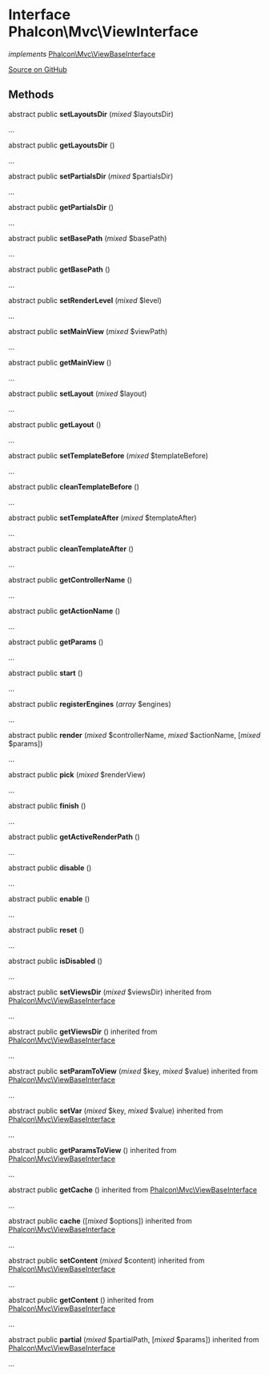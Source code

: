 # Interface **Phalcon\\Mvc\\ViewInterface**

*implements* [Phalcon\Mvc\ViewBaseInterface](/en/3.2/api/Phalcon_Mvc_ViewBaseInterface)

<a href="https://github.com/phalcon/cphalcon/blob/master/phalcon/mvc/viewinterface.zep" class="btn btn-default btn-sm">Source on GitHub</a>

## Methods

abstract public **setLayoutsDir** (*mixed* $layoutsDir)

...

abstract public **getLayoutsDir** ()

...

abstract public **setPartialsDir** (*mixed* $partialsDir)

...

abstract public **getPartialsDir** ()

...

abstract public **setBasePath** (*mixed* $basePath)

...

abstract public **getBasePath** ()

...

abstract public **setRenderLevel** (*mixed* $level)

...

abstract public **setMainView** (*mixed* $viewPath)

...

abstract public **getMainView** ()

...

abstract public **setLayout** (*mixed* $layout)

...

abstract public **getLayout** ()

...

abstract public **setTemplateBefore** (*mixed* $templateBefore)

...

abstract public **cleanTemplateBefore** ()

...

abstract public **setTemplateAfter** (*mixed* $templateAfter)

...

abstract public **cleanTemplateAfter** ()

...

abstract public **getControllerName** ()

...

abstract public **getActionName** ()

...

abstract public **getParams** ()

...

abstract public **start** ()

...

abstract public **registerEngines** (*array* $engines)

...

abstract public **render** (*mixed* $controllerName, *mixed* $actionName, [*mixed* $params])

...

abstract public **pick** (*mixed* $renderView)

...

abstract public **finish** ()

...

abstract public **getActiveRenderPath** ()

...

abstract public **disable** ()

...

abstract public **enable** ()

...

abstract public **reset** ()

...

abstract public **isDisabled** ()

...

abstract public **setViewsDir** (*mixed* $viewsDir) inherited from [Phalcon\Mvc\ViewBaseInterface](/en/3.2/api/Phalcon_Mvc_ViewBaseInterface)

...

abstract public **getViewsDir** () inherited from [Phalcon\Mvc\ViewBaseInterface](/en/3.2/api/Phalcon_Mvc_ViewBaseInterface)

...

abstract public **setParamToView** (*mixed* $key, *mixed* $value) inherited from [Phalcon\Mvc\ViewBaseInterface](/en/3.2/api/Phalcon_Mvc_ViewBaseInterface)

...

abstract public **setVar** (*mixed* $key, *mixed* $value) inherited from [Phalcon\Mvc\ViewBaseInterface](/en/3.2/api/Phalcon_Mvc_ViewBaseInterface)

...

abstract public **getParamsToView** () inherited from [Phalcon\Mvc\ViewBaseInterface](/en/3.2/api/Phalcon_Mvc_ViewBaseInterface)

...

abstract public **getCache** () inherited from [Phalcon\Mvc\ViewBaseInterface](/en/3.2/api/Phalcon_Mvc_ViewBaseInterface)

...

abstract public **cache** ([*mixed* $options]) inherited from [Phalcon\Mvc\ViewBaseInterface](/en/3.2/api/Phalcon_Mvc_ViewBaseInterface)

...

abstract public **setContent** (*mixed* $content) inherited from [Phalcon\Mvc\ViewBaseInterface](/en/3.2/api/Phalcon_Mvc_ViewBaseInterface)

...

abstract public **getContent** () inherited from [Phalcon\Mvc\ViewBaseInterface](/en/3.2/api/Phalcon_Mvc_ViewBaseInterface)

...

abstract public **partial** (*mixed* $partialPath, [*mixed* $params]) inherited from [Phalcon\Mvc\ViewBaseInterface](/en/3.2/api/Phalcon_Mvc_ViewBaseInterface)

...